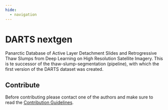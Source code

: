 ```yaml
---
hide:
  - navigation
---
```


# DARTS nextgen

Panarctic Database of Active Layer Detachment Slides and Retrogressive Thaw Slumps from Deep Learning on High Resolution Satellite Imagery.
This is te successor of the thaw-slump-segmentation (pipeline), with which the first version of the DARTS dataset was created.

## Contribute

Before contributing please contact one of the authors and make sure to read the [Contribution Guidelines](contribute.md).
